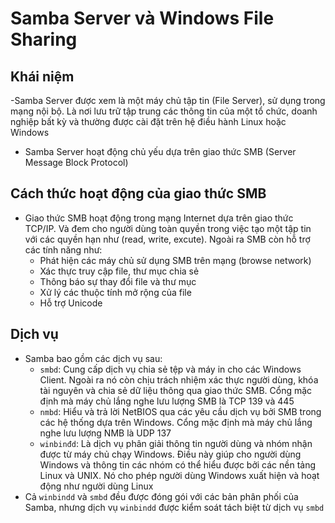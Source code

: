 # Samba Server và Windows File Sharing
## Khái niệm
-Samba Server được xem là một máy chủ tập tin (File Server), sử dụng trong mạng nội bộ. Là nơi lưu trữ tập trung các thông tin của một tổ chức, doanh nghiệp bất kỳ và thường được cài đặt trên hệ điều hành Linux hoặc Windows
- Samba Server hoạt động chủ yếu dựa trên giao thức SMB (Server Message Block Protocol)
## Cách thức hoạt động của giao thức SMB
- Giao thức SMB hoạt động trong mạng Internet dựa trên giao thức TCP/IP. Và đem cho người dùng toàn quyền trong việc tạo một tập tin với các quyền hạn như (read, write, excute). Ngoài ra SMB còn hỗ trợ các tính năng như:
	+ Phát hiện các máy chủ sử dụng SMB trên mạng (browse network)
	+ Xác thực truy cập file, thư mục chia sẻ
	+ Thông báo sự thay đổi file và thư mục
	+ Xử lý các thuộc tính mở rộng của file
	+ Hỗ trợ Unicode
## Dịch vụ
- Samba bao gồm các dịch vụ sau:
	+ `smbd`: Cung cấp dịch vụ chia sẻ tệp và máy in cho các Windows Client. Ngoài ra nó còn chịu trách nhiệm xác thực người dùng, khóa tài nguyên và chia sẻ dữ liệu thông qua giao thức SMB. Cổng mặc định mà máy chủ lắng nghe lưu lượng SMB là TCP 139 và 445
	+ `nmbd`: Hiểu và trả lời NetBIOS qua các yêu cầu dịch vụ bởi SMB trong các hệ thống dựa trên Windows. Cổng mặc định mà máy chủ lắng nghe lưu lượng NMB là UDP 137
	+ `winbinđd`: Là dịch vụ phân giải thông tin người dùng và nhóm nhận được từ máy chủ chạy Windows. Điều này giúp cho người dùng Windows và thông tin các nhóm có thể hiểu được bởi các nền tảng Linux và UNIX. Nó cho phép người dùng Windows xuất hiện và hoạt động như người dùng Linux
- Cả `winbindd` và `smbd` đều được đóng gói với các bản phân phối của Samba, nhưng dịch vụ `winbindd` được kiểm soát tách biệt từ dịch vụ `smbd`
